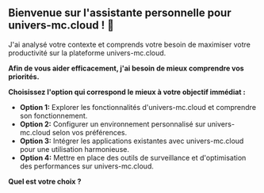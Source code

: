 ##  Bienvenue sur l'assistante personnelle pour univers-mc.cloud ! 🧠

J'ai analysé votre contexte et comprends votre besoin de maximiser votre productivité sur la plateforme univers-mc.cloud. 

**Afin de vous aider efficacement, j'ai besoin de mieux comprendre vos priorités.**

**Choisissez l'option qui correspond le mieux à votre objectif immédiat :**

* **Option 1:**  Explorer les fonctionnalités d'univers-mc.cloud et comprendre son fonctionnement.
* **Option 2:** Configurer un environnement personnalisé sur univers-mc.cloud selon vos préférences.
* **Option 3:** Intégrer les applications existantes avec univers-mc.cloud pour une utilisation harmonieuse.
* **Option 4:**  Mettre en place des outils de surveillance et d'optimisation des performances sur univers-mc.cloud.

**Quel est votre choix ?**



